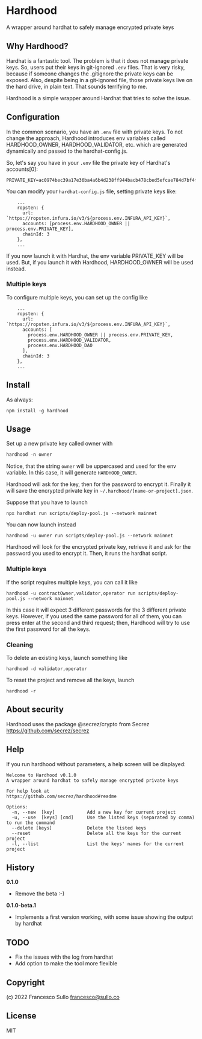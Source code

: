 # Hardhood

A wrapper around hardhat to safely manage encrypted private keys

## Why Hardhood?

Hardhat is a fantastic tool. The problem is that it does not manage private keys. So, users put their keys in git-ignored `.env` files. That is very risky, because if someone changes the .gitignore the private keys can be exposed. Also, despite being in a git-ignored file, those private keys live on the hard drive, in plain text. That sounds terrifying to me.

Hardhood is a simple wrapper around Hardhat that tries to solve the issue.

## Configuration

In the common scenario, you have an `.env` file with private keys. To not change the approach, Hardhood introduces env variables called HARDHOOD_OWNER, HARDHOOD_VALIDATOR, etc. which are generated dynamically and passed to the hardhat-config.js.

So, let's say you have in your `.env` file the private key of Hardhat's accounts[0]:

```
PRIVATE_KEY=ac0974bec39a17e36ba4a6b4d238ff944bacb478cbed5efcae784d7bf4f2ff80
```

You can modify your `hardhat-config.js` file, setting private keys like:

```
    ...
    ropsten: {
      url: `https://ropsten.infura.io/v3/${process.env.INFURA_API_KEY}`,
      accounts: [process.env.HARDHOOD_OWNER || process.env.PRIVATE_KEY],
      chainId: 3
    },
    ...
```

If you now launch it with Hardhat, the env variable PRIVATE_KEY will be used. But, if you launch it with Hardhood, HARDHOOD_OWNER will be used instead.

### Multiple keys

To configure multiple keys, you can set up the config like

```
    ...
    ropsten: {
      url: `https://ropsten.infura.io/v3/${process.env.INFURA_API_KEY}`,
      accounts: [
        process.env.HARDHOOD_OWNER || process.env.PRIVATE_KEY,
        process.env.HARDHOOD_VALIDATOR,
        process.env.HARDHOOD_DAO
      ],
      chainId: 3
    },
    ...
```

## Install

As always:

```
npm install -g hardhood
```

## Usage

Set up a new private key called owner with

```javascript
hardhood -n owner
```

Notice, that the string `owner` will be uppercased and used for the env variable. In this case, it will generate `HARDHOOD_OWNER`.

Hardhood will ask for the key, then for the password to encrypt it.
Finally it will save the encrypted private key in `~/.hardhood/[name-or-project].json`.

Suppose that you have to launch

```
npx hardhat run scripts/deploy-pool.js --network mainnet
```

You can now launch instead

```
hardhood -u owner run scripts/deploy-pool.js --network mainnet
```

Hardhood will look for the encrypted private key, retrieve it and
ask for the password you used to encrypt it. Then, it runs the hardhat script.

### Multiple keys

If the script requires multiple keys, you can call it like

```
hardhood -u contractOwner,validator,operator run scripts/deploy-pool.js --network mainnet
```

In this case it will expect 3 different passwords for the 3 different private keys. However, if you used the same password for all of them, you can press enter at the second and third request; then, Hardhood will try to use the first password for all the keys.

### Cleaning

To delete an existing keys, launch something like

```
hardhood -d validator,operator
```

To reset the project and remove all the keys, launch

```
hardhood -r
```

## About security

Hardhood uses the package @secrez/crypto from Secrez https://github.com/secrez/secrez

## Help

If you run hardhood without parameters, a help screen will be displayed:

```
Welcome to Hardhood v0.1.0
A wrapper around hardhat to safely manage encrypted private keys

For help look at
https://github.com/secrez/hardhood#readme

Options:
  -n, --new  [key]            Add a new key for current project
  -u, --use  [keys] [cmd]     Use the listed keys (separated by comma) to run the command
  --delete [keys]             Delete the listed keys
  --reset                     Delete all the keys for the current project
  -l, --list                  List the keys' names for the current project

```

## History

**0.1.0**

- Remove the beta :-)

**0.1.0-beta.1**

- Implements a first version working, with some issue showing the output by hardhat

## TODO

- Fix the issues with the log from hardhat
- Add option to make the tool more flexible

## Copyright

(c) 2022 Francesco Sullo <francesco@sullo.co>

## License

MIT
